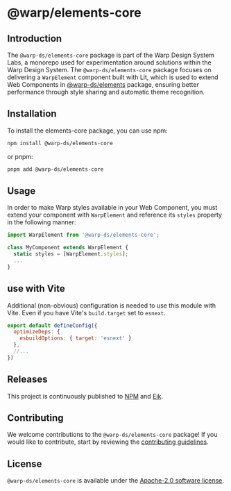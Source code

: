# @warp/elements-core

## Introduction

The `@warp-ds/elements-core` package is part of the Warp Design System Labs, a monorepo used for experimentation around solutions within the Warp Design System. The `@warp-ds/elements-core` package focuses on delivering a `WarpElement` component built with Lit, which is used to extend Web Components in [@warp-ds/elements](https://github.com/warp-ds/elements) package, ensuring better performance through style sharing and automatic theme recognition.

## Installation

To install the elements-core package, you can use npm:

```sh
npm install @warp-ds/elements-core
```

or pnpm:

```sh
pnpm add @warp-ds/elements-core
```

## Usage

In order to make Warp styles available in your Web Component, you must extend your component with `WarpElement` and reference its `styles` property in the following manner:

```js
import WarpElement from '@warp-ds/elements-core';

class MyComponent extends WarpElement {
  static styles = [WarpElement.styles];
  ...
}
```

## use with Vite

Additional (non-obvious) configuration is needed to use this module with Vite. Even if you have Vite's `build.target` set to `esnext`.

```js
export default defineConfig({
  optimizeDeps: {
    esbuildOptions: { target: 'esnext' }
  },
  //...
})
```

## Releases

This project is continuously published to [NPM](https://www.npmjs.com/package/@warp-ds/elements-core) and [Eik](https://assets.finn.no/pkg/@warp-ds/elements-core).

## Contributing

We welcome contributions to the `@warp-ds/elements-core` package! If you would like to contribute, start by reviewing the [contributing guidelines](CONTRIBUTING.md).

## License

`@warp-ds/elements-core` is available under the [Apache-2.0 software license](LICENSE).